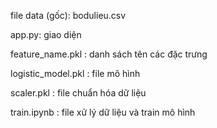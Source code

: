 file data (gốc): bodulieu.csv	

app.py: giao diện

feature_name.pkl : danh sách tên các đặc trưng

logistic_model.pkl : file mô hình

scaler.pkl : file chuẩn hóa dữ liệu

train.ipynb : file xử lý dữ liệu và train mô hình
